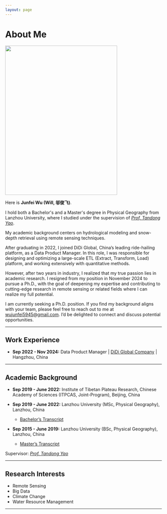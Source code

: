 ```yaml
---
layout: page
---
```


# About Me

<img src="https://junfeiwu.github.io/junfei02.jpg" class="floatpic" width="360" height="480">

Here is **Junfei Wu (Will, 邬俊飞)**.

I hold both a Bachelor's and a Master's degree in Physical Geography from Lanzhou University, where I studied under the
supervision of *[Prof. Tandong Yao](http://tdyao.itpcas.ac.cn/)*.

My academic background centers on hydrological modeling and snow-depth retrieval using remote sensing techniques.

After graduating in 2022, I joined DiDi Global, China’s leading ride-hailing platform, as a Data Product Manager. In
this role, I was responsible for designing and optimizing a large-scale ETL (Extract, Transform, Load) platform, and
working extensively with quantitative methods.

However, after two years in industry, I realized that my true passion lies in academic research. I resigned from my
position in November 2024 to pursue a Ph.D., with the goal of deepening my expertise and contributing to cutting-edge
research in remote sensing or related fields where I can realize my full potential.

I am currently seeking a Ph.D. position. If you find my background aligns with your team, please
feel free to reach out to me at wujunfei5945@gmail.com. I’d be delighted to connect and discuss potential opportunities.


---

## Work Experience

- **Sep 2022 - Nov 2024:** Data Product
  Manager | [DiDi Global Company](https://www.didiglobal.com/about-didi/about-us) |
  Hangzhou, China

---

## Academic Background

- **Sep 2019 - June 2022:** Institute of Tibetan Plateau Research, Chinese Academy of Sciences (ITPCAS, Joint-Program),
  Beijing, China
- **Sep 2019 - June 2022:** Lanzhou University (MSc, Physical Geography), Lanzhou, China
  - [Bachelor’s Transcript](https://junfeiwu.github.io/file/Transcript_Undergraduate.pdf)

- **Sep 2015 - June 2019:** Lanzhou University (BSc, Physical Geography), Lanzhou, China
  - [Master’s Transcript](https://junfeiwu.github.io/file/Transcript_Master.pdf)

Supervisor: *[Prof. Tandong Yao](http://tdyao.itpcas.ac.cn/)*

---

## Research Interests

- Remote Sensing
- Big Data
- Climate Change
- Water Resource Management

---

